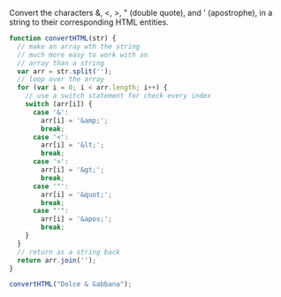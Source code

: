 Convert the characters &, <, >, " (double quote), and ' (apostrophe), in a string to their corresponding HTML entities.

```js
function convertHTML(str) {
  // make an array wth the string
  // much more easy to work with an
  // array than a string
  var arr = str.split('');
  // loop over the array
  for (var i = 0; i < arr.length; i++) {
    // use a switch statement for check every index
    switch (arr[i]) {
      case '&':
        arr[i] = '&amp;';
        break;
      case '<':
        arr[i] = '&lt;';
        break;
      case '>':
        arr[i] = '&gt;';
        break;
      case '"':
        arr[i] = '&quot;';
        break;
      case "'":
        arr[i] = '&apos;';
        break;
    }
  }
  // return as a string back
  return arr.join('');
}

convertHTML("Dolce & Gabbana");
```
